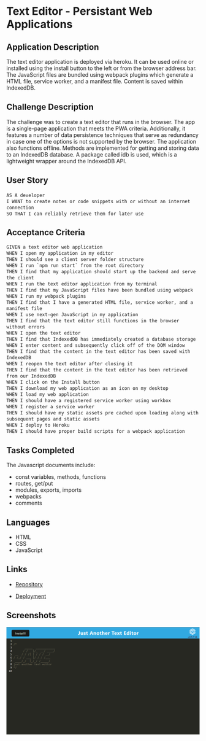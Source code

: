 # Text Editor  - Persistant Web Applications

## Application Description
The text editor application is deployed via heroku. It can be used online or installed using the install button to the left or from the browser address bar. The JavaScript files are bundled using webpack plugins which generate a HTML file, service worker, and a manifest file. Content is saved within IndexedDB.

## Challenge Description
The challenge was to create a text editor that runs in the browser. The app is a single-page application that meets the PWA criteria. Additionally, it features a number of data persistence techniques that serve as redundancy in case one of the options is not supported by the browser. The application also functions offline.  Methods are implemented for getting and storing data to an IndexedDB database. A package called idb is used, which is a lightweight wrapper around the IndexedDB API. 


## User Story

```
AS A developer
I WANT to create notes or code snippets with or without an internet connection
SO THAT I can reliably retrieve them for later use
```

## Acceptance Criteria

```
GIVEN a text editor web application
WHEN I open my application in my editor
THEN I should see a client server folder structure
WHEN I run `npm run start` from the root directory
THEN I find that my application should start up the backend and serve the client
WHEN I run the text editor application from my terminal
THEN I find that my JavaScript files have been bundled using webpack
WHEN I run my webpack plugins
THEN I find that I have a generated HTML file, service worker, and a manifest file
WHEN I use next-gen JavaScript in my application
THEN I find that the text editor still functions in the browser without errors
WHEN I open the text editor
THEN I find that IndexedDB has immediately created a database storage
WHEN I enter content and subsequently click off of the DOM window
THEN I find that the content in the text editor has been saved with IndexedDB
WHEN I reopen the text editor after closing it
THEN I find that the content in the text editor has been retrieved from our IndexedDB
WHEN I click on the Install button
THEN I download my web application as an icon on my desktop
WHEN I load my web application
THEN I should have a registered service worker using workbox
WHEN I register a service worker
THEN I should have my static assets pre cached upon loading along with subsequent pages and static assets
WHEN I deploy to Heroku
THEN I should have proper build scripts for a webpack application

```

## Tasks Completed
The Javascript documents include:
* const variables, methods, functions
* routes, get/put
* modules, exports, imports 
* webpacks
* comments

## Languages
- HTML
- CSS
- JavaScript

## Links
* [Repository](https://github.com/villette0/M19C-PWA_Text_Editor)

* [Deployment](https://jate-text-editor-33.herokuapp.com/)

## Screenshots
![image](./assets/images/readme-screenshot.png)
